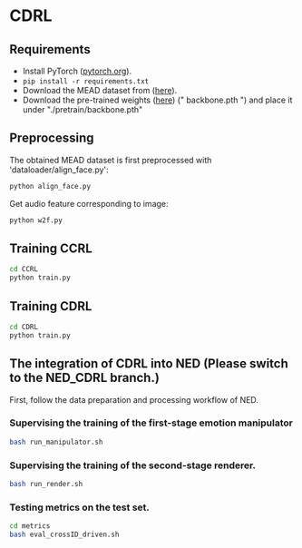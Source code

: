 # CDRL

## Requirements

- Install PyTorch ([pytorch.org](http://pytorch.org)).
- `pip install -r requirements.txt`
- Download the MEAD dataset from ([here](https://wywu.github.io/projects/MEAD/MEAD.html)).
- Download the pre-trained weights ([here](https://drive.google.com/file/d/1W_qa9xxXTCXo_44PX_oRDLlJQ3F8uXJk/view?usp=sharing)) (" backbone.pth ") and place it under "./pretrain/backbone.pth"


## Preprocessing
The obtained MEAD dataset is first preprocessed with 'dataloader/align_face.py':

```bash
python align_face.py
```
Get audio feature corresponding to image:

```bash
python w2f.py
```


## Training CCRL
```bash
cd CCRL 
python train.py
```


## Training CDRL
```bash
cd CDRL 
python train.py
```

## The integration of CDRL into NED (Please switch to the NED_CDRL branch.)
First, follow the data preparation and processing workflow of NED.  
### Supervising the training of the first-stage emotion manipulator
```bash
bash run_manipulator.sh
```

### Supervising the training of the second-stage renderer.
```bash
bash run_render.sh
```

### Testing metrics on the test set.
```bash
cd metrics
bash eval_crossID_driven.sh
```
